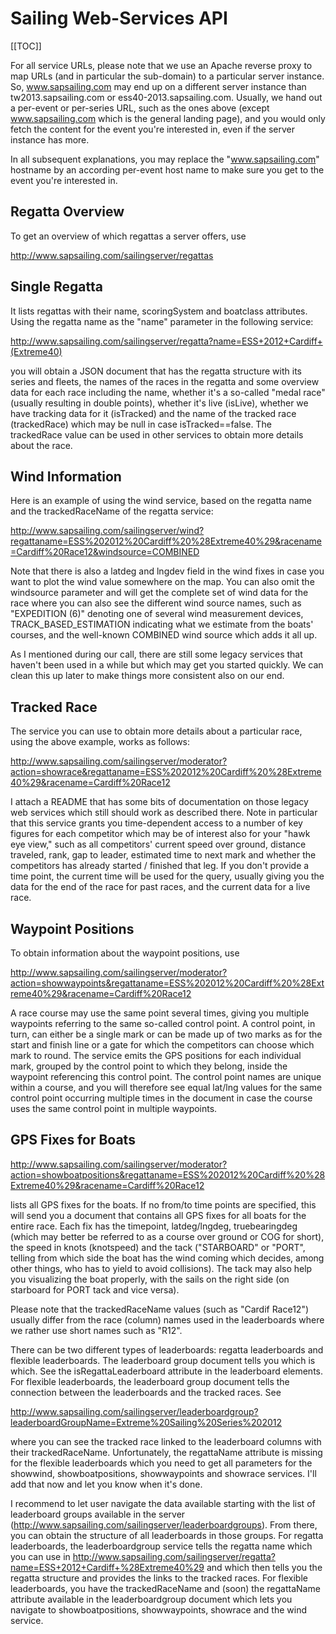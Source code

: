 # Sailing Web-Services API

[[TOC]]

For all service URLs, please note that we use an Apache reverse proxy to map URLs (and in particular the sub-domain) to a particular server instance. So, www.sapsailing.com may end up on a different server instance than tw2013.sapsailing.com or ess40-2013.sapsailing.com. Usually, we hand out a per-event or per-series URL, such as the ones above (except www.sapsailing.com which is the general landing page), and you would only fetch the content for the event you're interested in, even if the server instance has more.

In all subsequent explanations, you may replace the "www.sapsailing.com" hostname by an according per-event host name to make sure you get to the event you're interested in.

## Regatta Overview

To get an overview of which regattas a server offers, use

http://www.sapsailing.com/sailingserver/regattas

## Single Regatta

It lists regattas with their name, scoringSystem and boatclass attributes. Using the regatta name as the "name" parameter in the following service:

http://www.sapsailing.com/sailingserver/regatta?name=ESS+2012+Cardiff+(Extreme40)

you will obtain a JSON document that has the regatta structure with its series and fleets, the names of the races in the regatta and some overview data for each race including the name, whether it's a so-called "medal race" (usually resulting in double points), whether it's live (isLive), whether we have tracking data for it (isTracked) and the name of the tracked race (trackedRace) which may be null in case isTracked==false. The trackedRace value can be used in other services to obtain more details about the race.

## Wind Information

Here is an example of using the wind service, based on the regatta name and the trackedRaceName of the regatta service:

http://www.sapsailing.com/sailingserver/wind?regattaname=ESS%202012%20Cardiff%20%28Extreme40%29&racename=Cardiff%20Race12&windsource=COMBINED

Note that there is also a latdeg and lngdev field in the wind fixes in case you want to plot the wind value somewhere on the map. You can also omit the windsource parameter and will get the complete set of wind data for the race where you can also see the different wind source names, such as "EXPEDITION (6)" denoting one of several wind measurement devices, TRACK_BASED_ESTIMATION indicating what we estimate from the boats' courses, and the well-known COMBINED wind source which adds it all up.

As I mentioned during our call, there are still some legacy services that haven't been used in a while but which may get you started quickly. We can clean this up later to make things more consistent also on our end.

## Tracked Race

The service you can use to obtain more details about a particular race, using the above example, works as follows:

http://www.sapsailing.com/sailingserver/moderator?action=showrace&regattaname=ESS%202012%20Cardiff%20%28Extreme40%29&racename=Cardiff%20Race12

I attach a README that has some bits of documentation on those legacy web services which still should work as described there. Note in particular that this service grants you time-dependent access to a number of key figures for each competitor which may be of interest also for your "hawk eye view," such as all competitors' current speed over ground, distance traveled, rank, gap to leader, estimated time to next mark and whether the competitors has already started / finished that leg. If you don't provide a time point, the current time will be used for the query, usually giving you the data for the end of the race for past races, and the current data for a live race.

## Waypoint Positions

To obtain information about the waypoint positions, use

http://www.sapsailing.com/sailingserver/moderator?action=showwaypoints&regattaname=ESS%202012%20Cardiff%20%28Extreme40%29&racename=Cardiff%20Race12

A race course may use the same point several times, giving you multiple waypoints referring to the same so-called control point. A control point, in turn, can either be a single mark or can be made up of two marks as for the start and finish line or a gate for which the competitors can choose which mark to round. The service emits the GPS positions for each individual mark, grouped by the control point to which they belong, inside the waypoint referencing this control point. The control point names are unique within a course, and you will therefore see equal lat/lng values for the same control point occurring multiple times in the document in case the course uses the same control point in multiple waypoints.

## GPS Fixes for Boats

http://www.sapsailing.com/sailingserver/moderator?action=showboatpositions&regattaname=ESS%202012%20Cardiff%20%28Extreme40%29&racename=Cardiff%20Race12

lists all GPS fixes for the boats. If no from/to time points are specified, this will send you a document that contains all GPS fixes for all boats for the entire race. Each fix has the timepoint, latdeg/lngdeg, truebearingdeg (which may better be referred to as a course over ground or COG for short), the speed in knots (knotspeed) and the tack ("STARBOARD" or "PORT", telling from which side the boat has the wind coming which decides, among other things, who has to yield to avoid collisions). The tack may also help you visualizing the boat properly, with the sails on the right side (on starboard for PORT tack and vice versa).

Please note that the trackedRaceName values (such as "Cardif Race12") usually differ from the race (column) names used in the leaderboards where we rather use short names such as "R12".

There can be two different types of leaderboards: regatta leaderboards and flexible leaderboards. The leaderboard group document tells you which is which. See the isRegattaLeaderboard attribute in the leaderboard elements. For flexible leaderboards, the leaderboard group document tells the connection between the leaderboards and the tracked races. See

http://www.sapsailing.com/sailingserver/leaderboardgroup?leaderboardGroupName=Extreme%20Sailing%20Series%202012

where you can see the tracked race linked to the leaderboard columns with their trackedRaceName. Unfortunately, the regattaName attribute is missing for the flexible leaderboards which you need to get all parameters for the showwind, showboatpositions, showwaypoints and showrace services. I'll add that now and let you know when it's done.

I recommend to let user navigate the data available starting with the list of leaderboard groups available in the server (http://www.sapsailing.com/sailingserver/leaderboardgroups). From there, you can obtain the structure of all leaderboards in those groups. For regatta leaderboards, the leaderboardgroup service tells the regatta name which you can use in http://www.sapsailing.com/sailingserver/regatta?name=ESS+2012+Cardiff+%28Extreme40%29 and which then tells you the regatta structure and provides the links to the tracked races. For flexible leaderboards, you have the trackedRaceName and (soon) the regattaName attribute available in the leaderboardgroup document which lets you navigate to showboatpositions, showwaypoints, showrace and the wind service.